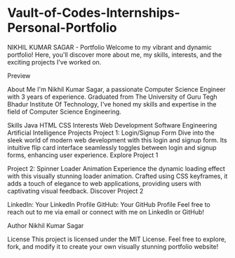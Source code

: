 # Vault-of-Codes-Internships-Personal-Portfolio


NIKHIL KUMAR SAGAR - Portfolio
Welcome to my vibrant and dynamic portfolio! Here, you'll discover more about me, my skills, interests, and the exciting projects I've worked on.

Preview

About Me
I'm Nikhil Kumar Sagar, a passionate Computer Science Engineer with 3 years of experience. Graduated from The University of Guru Tegh Bhadur Institute Of Technology, I've honed my skills and expertise in the field of Computer Science Engineering.

Skills
Java
HTML
CSS
Interests
Web Development
Software Engineering
Artificial Intelligence
Projects
Project 1: Login/Signup Form
Dive into the sleek world of modern web development with this login and signup form. Its intuitive flip card interface seamlessly toggles between login and signup forms, enhancing user experience. Explore Project 1

Project 2: Spinner Loader Animation
Experience the dynamic loading effect with this visually stunning loader animation. Crafted using CSS keyframes, it adds a touch of elegance to web applications, providing users with captivating visual feedback. Discover Project 2


LinkedIn: Your LinkedIn Profile
GitHub: Your GitHub Profile
Feel free to reach out to me via email or connect with me on LinkedIn or GitHub!

Author
Nikhil Kumar Sagar

License
This project is licensed under the MIT License. Feel free to explore, fork, and modify it to create your own visually stunning portfolio website!
